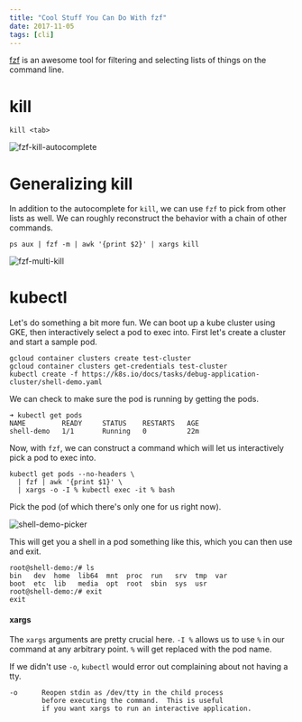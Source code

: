 ```yaml
---
title: "Cool Stuff You Can Do With fzf"
date: 2017-11-05
tags: [cli]
---
```


[fzf][fzf] is an awesome tool for filtering and selecting lists of
things on the command line.

# kill

```shell
kill <tab>
```

![fzf-kill-autocomplete](/img/fzf-kill-autocomplete.png)

# Generalizing kill

In addition to the autocomplete for `kill`, we can use `fzf` to pick
from other lists as well. We can roughly reconstruct the behavior with
a chain of other commands.

```shell
ps aux | fzf -m | awk '{print $2}' | xargs kill
```

![fzf-multi-kill](/img/fzf-multi-kill.gif)

# kubectl

Let's do something a bit more fun. We can boot up a kube cluster using
GKE, then interactively select a pod to exec into. First let's create
a cluster and start a sample pod.

```shell
gcloud container clusters create test-cluster
gcloud container clusters get-credentials test-cluster
kubectl create -f https://k8s.io/docs/tasks/debug-application-cluster/shell-demo.yaml
```

We can check to make sure the pod is running by getting the pods.

```shell
➜ kubectl get pods
NAME         READY     STATUS    RESTARTS   AGE
shell-demo   1/1       Running   0          22m
```

Now, with `fzf`, we can construct a command which will let us
interactively pick a pod to exec into.

```shell
kubectl get pods --no-headers \
  | fzf | awk '{print $1}' \
  | xargs -o -I % kubectl exec -it % bash
```

Pick the pod (of which there's only one for us right now).

![shell-demo-picker](/img/shell-demo-picker.png)

This will get you a shell in a pod something like this, which you can
then use and exit.

```
root@shell-demo:/# ls
bin   dev  home  lib64	mnt  proc  run	 srv  tmp  var
boot  etc  lib	 media	opt  root  sbin  sys  usr
root@shell-demo:/# exit
exit
```

#### xargs

The `xargs` arguments are pretty crucial here. `-I %` allows us to use
`%` in our command at any arbitrary point. `%` will get replaced with
the pod name.

If we didn't use `-o`, `kubectl` would error out complaining about not
having a tty.

```shell
-o      Reopen stdin as /dev/tty in the child process
        before executing the command.  This is useful
        if you want xargs to run an interactive application.
```

[fzf]: https://github.com/junegunn/fzf
